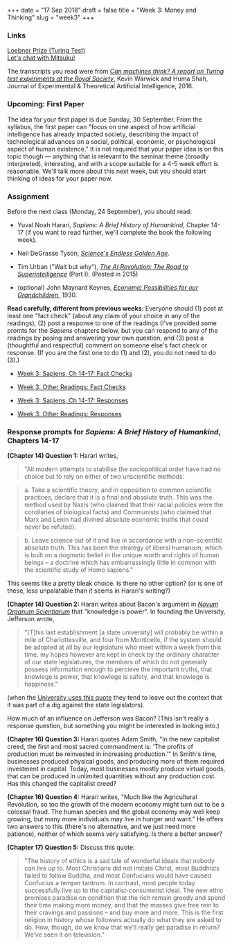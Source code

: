 +++
date = "17 Sep 2018"
draft = false
title = "Week 3: Money and Thinking"
slug = "week3"
+++

### Links

[Loebner Prize (Turing Test)](https://waitbutwhy.com/2015/01/artificial-intelligence-revolution-1.html)  
[Let's chat with Mitsuku!](https://www.pandorabots.com/mitsuku/)  

The transcripts you read were from [_Can machines think? A report on Turing test experiments at the Royal Society_](/docs/turingtestexperiments.pdf), Kevin Warwick and Huma Shah, Journal of Experimental & Theoretical Artificial Intelligence, 2016. 

### Upcoming: First Paper

The idea for your first paper is due Sunday, 30 September. From the
syllabus, the first paper can "focus on one aspect of how artificial
intelligence has already impacted society, describing the impact of
technological advances on a social, political, economic, or
psychological aspect of human existence." It is not required that your
paper idea is on this topic though &mdash; anything that is relevant
to the seminar theme (broadly interpreted), interesting, and with a
scope suitable for a 4-5 week effort is reasonable. We'll talk more
about this next week, but you should start thinking of ideas for your
paper now.

### Assignment

Before the next class (Monday, 24 September), you should read:

- Yuval Noah Harari, _Sapiens: A Brief History of Humankind_, Chapter
  14-17 (if you want to read further, we'll complete the book the
  following week).

- Neil DeGrasse Tyson, <a href="/docs/tyson.pdf"><em>Science's Endless Golden Age</em></a>.

- Tim Urban ("Wait but why"), <a href="https://waitbutwhy.com/2015/01/artificial-intelligence-revolution-1.html"><em>The AI Revolution: The Road to Superintelligence</em></a> (Part I). (Posted in 2015)

- (optional) John Maynard Keynes, <a href="/docs/keynes.pdf"><em>Economic Possibilities for our Grandchildren</em></a>, 1930.

**Read carefully, different from previous weeks:**
Everyone should (1) post at least one "fact check" (about any claim of
your choice in any of the readings), (2) post a response to one of the
readings (I've provided some promts for the _Sapiens_ chapters below,
but you can respond to any of the readings by posing and answering
your own question, and (3) post a (thoughtful and respectful) comment
on someone else's fact check or response. (If you are the first one to
do (1) and (2), you do not need to do (3).)

- [Week 3: Sapiens, Ch 14-17: Fact Checks](https://redd.it/9gq3og)
- [Week 3: Other Readings: Fact Checks](https://redd.it/9gq41s)

- [Week 3: Sapiens, Ch 14-17: Responses](https://redd.it/9gq46t)
- [Week 3: Other Readings: Responses](https://redd.it/9gq4bw)

### Response prompts for _Sapiens: A Brief History of Humankind_, Chapters 14-17

**(Chapter 14) Question 1:** Harari writes, 

> "All modern attempts to stabilise the sociopolitical order have had no choice but to rely on either of two unscientific methods:

> a. Take a scientific theory, and in opposition to common scientific
practices, declare that it is a final and absolute truth. This was the
method used by Nazis (who claimed that their racial policies were the
corollaries of biological facts) and Communists (who claimed that Marx
and Lenin had divined absolute economic truths that could never be
refuted).

> b. Leave science out of it and live in accordance with a
non-scientific absolute truth. This has been the strategy of liberal
humanism, which is built on a dogmatic belief in the unique worth and
rights of human beings – a doctrine which has embarrassingly little in
common with the scientific study of Homo sapiens." 

This seems like a pretty bleak choice. Is there no other option? (or
is one of these, less unpalatable than it seems in Harari's writing?)

**(Chapter 14) Question 2:** Harari writes about Bacon's argument in
[_Novum Organum
Scientiarum_](https://www.earlymoderntexts.com/assets/pdfs/bacon1620.pdf)
that "knowledge is power". In founding the University, Jefferson
wrote, 

> "[T]his last establishment [a state university] will probably
be within a mile of Charlottesville, and four from Monticello, if the
system should be adopted at all by our legislature who meet within a
week from this time. my hopes however are kept in check by the
ordinary character of our state legislatures, the members of which do
not generally possess information enough to percieve the important
truths, that knowlege is power, that knowlege is safety, and that
knowlege is happiness."

(when the [University uses this
quote](https://news.virginia.edu/content/university-virginia-publicly-launches-3-billion-campaign)
they tend to leave out the context that it was part of a dig against
the state legislators). 

How much of an influence on Jefferson was Bacon? (This isn't really a
response question, but something you might be interested in looking
into.)
 
**(Chapter 16) Question 3:** Harari quotes Adam Smith, "In the new
capitalist creed, the first and most sacred commandment is: ‘The
profits of production must be reinvested in increasing production.’"
In Smith's time, businesses produced physical goods, and producing
more of them required investment in capital. Today, most businesses
mostly produce virtual goods, that can be produced in unlimited
quantities without any production cost. Has this changed the
capitalist creed?

**(Chapter 16) Question 4:** Harari writes, "Much like the Agricultural
Revolution, so too the growth of the modern economy might turn out to
be a colossal fraud.  The human species and the global economy may
well keep growing, but many more individuals may live in hunger and
want." He offers two answers to this (there's no alternative, and we
just need more patience), neither of which seems very satisfying. Is
there a better answer?

**(Chapter 17) Question 5:** Discuss this quote:
>  "The history of ethics is a sad tale of wonderful ideals that nobody
can live up to. Most Christians did not imitate Christ, most Buddhists
failed to follow Buddha, and most Confucians would have caused
Confucius a temper tantrum.  In contrast, most people today
successfully live up to the capitalist-consumerist ideal. The new
ethic promises paradise on condition that the rich remain greedy and
spend their time making more money, and that the masses give free rein
to their cravings and passions – and buy more and more. This is the
first religion in history whose followers actually do what they are
asked to do. How, though, do we know that we’ll really get paradise in
return? We’ve seen it on television."
